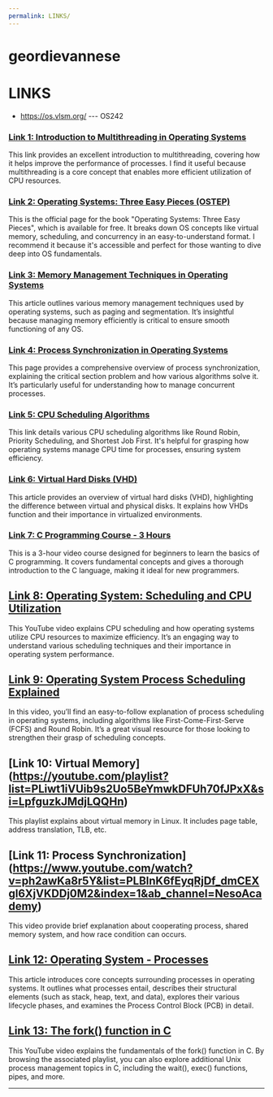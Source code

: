 ```yaml
---
permalink: LINKS/
---
```


# geordievannese
# LINKS

* <https://os.vlsm.org/> --- OS242

### [Link 1: Introduction to Multithreading in Operating Systems](https://www.javatpoint.com/multithreading-in-operating-system)
This link provides an excellent introduction to multithreading, covering how it helps improve the performance of processes. I find it useful because multithreading is a core concept that enables more efficient utilization of CPU resources.

### [Link 2: Operating Systems: Three Easy Pieces (OSTEP)](https://pages.cs.wisc.edu/~remzi/OSTEP/)
This is the official page for the book "Operating Systems: Three Easy Pieces", which is available for free. It breaks down OS concepts like virtual memory, scheduling, and concurrency in an easy-to-understand format. I recommend it because it's accessible and perfect for those wanting to dive deep into OS fundamentals.

### [Link 3: Memory Management Techniques in Operating Systems](https://www.studytonight.com/operating-system/memory-management-in-os)
This article outlines various memory management techniques used by operating systems, such as paging and segmentation. It’s insightful because managing memory efficiently is critical to ensure smooth functioning of any OS.

### [Link 4: Process Synchronization in Operating Systems](https://www.geeksforgeeks.org/introduction-of-process-synchronization/)
This page provides a comprehensive overview of process synchronization, explaining the critical section problem and how various algorithms solve it. It’s particularly useful for understanding how to manage concurrent processes.

### [Link 5: CPU Scheduling Algorithms](https://www.tutorialspoint.com/operating_system/os_process_scheduling_algorithms.htm)
This link details various CPU scheduling algorithms like Round Robin, Priority Scheduling, and Shortest Job First. It's helpful for grasping how operating systems manage CPU time for processes, ensuring system efficiency.

### [Link 6: Virtual Hard Disks (VHD)](https://www.techtarget.com/searchvirtualdesktop/definition/virtual-hard-disk-VHD)  
This article provides an overview of virtual hard disks (VHD), highlighting the difference between virtual and physical disks. It explains how VHDs function and their importance in virtualized environments.

### [Link 7: C Programming Course - 3 Hours](https://www.youtube.com/watch?v=KJgsSFOSQv0)  
This is a 3-hour video course designed for beginners to learn the basics of C programming. It covers fundamental concepts and gives a thorough introduction to the C language, making it ideal for new programmers.

## [Link 8: Operating System: Scheduling and CPU Utilization](https://youtu.be/26QPDBe-NB8?si=hhL83tydCZkU1vqv)
This YouTube video explains CPU scheduling and how operating systems utilize CPU resources to maximize efficiency. It’s an engaging way to understand various scheduling techniques and their importance in operating system performance.

## [Link 9: Operating System Process Scheduling Explained](https://youtu.be/dOiA2nNJpc0?si=YOW_sZsSO_xMWrym)
In this video, you’ll find an easy-to-follow explanation of process scheduling in operating systems, including algorithms like First-Come-First-Serve (FCFS) and Round Robin. It’s a great visual resource for those looking to strengthen their grasp of scheduling concepts.

## [Link 10: Virtual Memory] (https://youtube.com/playlist?list=PLiwt1iVUib9s2Uo5BeYmwkDFUh70fJPxX&si=LpfguzkJMdjLQQHn)
This playlist explains about virtual memory in Linux. It includes page table, address translation, TLB, etc.

## [Link 11: Process Synchronization] (https://www.youtube.com/watch?v=ph2awKa8r5Y&list=PLBlnK6fEyqRjDf_dmCEXgl6XjVKDDj0M2&index=1&ab_channel=NesoAcademy)
This video provide brief explanation about cooperating process, shared memory system, and how race condition can occurs.

## [Link 12: Operating System - Processes](https://www.tutorialspoint.com/operating_system/os_processes.htm)
This article introduces core concepts surrounding processes in operating systems. It outlines what processes entail, describes their structural elements (such as stack, heap, text, and data), explores their various lifecycle phases, and examines the Process Control Block (PCB) in detail.

## [Link 13: The fork() function in C](https://youtu.be/cex9XrZCU14?si=FlXa_X26n8g6IA1f)
This YouTube video explains the fundamentals of the fork() function in C. By browsing the associated playlist, you can also explore additional Unix process management topics in C, including the wait(), exec() functions, pipes, and more.
<br>
<hr>
